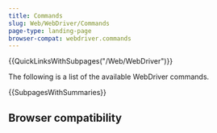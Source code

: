 ```yaml
---
title: Commands
slug: Web/WebDriver/Commands
page-type: landing-page
browser-compat: webdriver.commands
---
```


{{QuickLinksWithSubpages("/Web/WebDriver")}}

The following is a list of the available WebDriver commands.

{{SubpagesWithSummaries}}

## Browser compatibility



